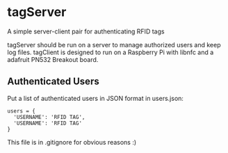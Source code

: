 # tagServer
A simple server-client pair for authenticating RFID tags

tagServer should be run on a server to manage authorized users and keep log files.
tagClient is designed to run on a Raspberry Pi with libnfc and a adafruit PN532 Breakout board.


## Authenticated Users

Put a list of authenticated users in JSON format in users.json:
```
users = { 
  'USERNAME': 'RFID TAG',
  'USERNAME': 'RFID TAG'
}
```

This file is in .gitignore for obvious reasons :)
